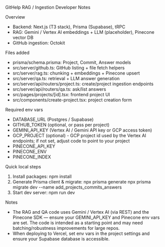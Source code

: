 GitHelp RAG / Ingestion Developer Notes

Overview
- Backend: Next.js (T3 stack), Prisma (Supabase), tRPC
- RAG: Gemini / Vertex AI embeddings + LLM (placeholder), Pinecone vector DB
- GitHub ingestion: Octokit

Files added
- prisma/schema.prisma: Project, Commit, Answer models
- src/server/github.ts: GitHub listing + file fetch helpers
- src/server/rag.ts: chunking + embeddings + Pinecone upsert
- src/server/qa.ts: retrieval + LLM answer generation
- src/server/api/routers/project.ts: create/project ingestion endpoints
- src/server/api/routers/qa.ts: ask/list answers
- src/pages/projects/[id].tsx: frontend project UI
- src/components/create-project.tsx: project creation form

Required env vars
- DATABASE_URL (Postgres / Supabase)
- GITHUB_TOKEN (optional, or pass per project)
 - GEMINI_API_KEY (Vertex AI / Gemini API key or GCP access token)
 - GCP_PROJECT (optional) - GCP project id used by the Vertex AI endpoints; if not set, adjust code to point to your project
- PINECONE_API_KEY
- PINECONE_ENV
- PINECONE_INDEX

Quick local steps
1. Install packages: npm install
2. Generate Prisma client & migrate:
   npx prisma generate
   npx prisma migrate dev --name add_projects_commits_answers
3. Start dev server:
   npm run dev

Notes
- The RAG and QA code uses Gemini / Vertex AI (via REST) and the Pinecone SDK — ensure your GEMINI_API_KEY and Pinecone env vars are set. The code is intended as a starting point and may need batching/robustness improvements for large repos.
- When deploying to Vercel, set env vars in the project settings and ensure your Supabase database is accessible.

